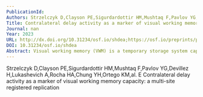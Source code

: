 ```yaml
---
PublicationId: 
Authors: Strzelczyk D,Clayson PE,Sigurdardottir HM,Mushtaq F,Pavlov YG,Devillez H,Lukashevich A,Rocha HA,Chung YH,Ortego KM,al. E
Title: Contralateral delay activity as a marker of visual working memory capacity: a multi-site registered replication
Journal: nan
Year: 2023
URL: http://dx.doi.org/10.31234/osf.io/shdea;https://osf.io/preprints/psyarxiv/shdea
DOI: 10.31234/osf.io/shdea
Abstract: Visual working memory (VWM) is a temporary storage system capable of retaining information that can be accessed and manipulated by higher cognitive processes, thereby facilitating a wide range of cognitive functions. Electroencephalography (EEG) is used to understand the neural correlates of VWM with high temporal precision, and one commonly used EEG measure is an event-related potential called the contralateral delay activity (CDA). In a landmark study by Vogel and Machizawa (2004), the authors found that the CDA amplitude increases with the number of items stored in VWM and plateaus around three to four items, which is thought to represent the typical adult working memory capacity. Critically, this study also showed that the increase in CDA amplitude between two-item and four-item arrays correlated with individual subjects’ VWM performance. Although these results have been supported by subsequent studies, a recent study suggested that the number of subjects used in experiments investigating the CDA may not be sufficient to detect differences in set size and to provide a reliable account of the relationship between behaviorally measured VWM capacity and the CDA amplitude. To address this, the current study, as part of the #EEGManyLabs project, aims to conduct a multi-site replication of Vogel and Machizawa's (2004) seminal study on a large sample of participants, with a pre-registered analysis plan. Through this, our goal is to contribute to deepening our understanding of the neural correlates of visual working memory.
---
```


Strzelczyk D,Clayson PE,Sigurdardottir HM,Mushtaq F,Pavlov YG,Devillez H,Lukashevich A,Rocha HA,Chung YH,Ortego KM,al. E  Contralateral delay activity as a marker of visual working memory capacity: a multi-site registered replication